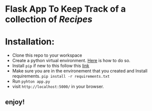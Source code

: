 # Flask App To Keep Track of a collection of *Recipes*

# Installation:
* Clone this repo to your workspace
* Create  a python virtual environment. [Here](http://docs.python-guide.org/en/latest/dev/virtualenvs/) is how to do so.
* Install `pip` if new to this follow this [link](https://packaging.python.org/tutorials/installing-packages/)
* Make sure you are in the environement that you created and Install requirements. `pip install -r requirements.txt`
* Run `pyhton app.py`
* visit `http://localhost:5000/` in your browser.
## enjoy!